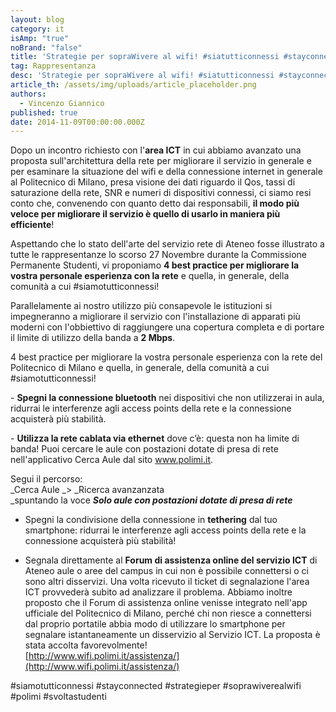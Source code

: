 ```yaml
---
layout: blog
category: it
isAmp: "true"
noBrand: "false"
title: 'Strategie per sopraWivere al wifi! #siatutticonnessi #stayconnected'
tag: Rappresentanza
desc: 'Strategie per sopraWivere al wifi! #siatutticonnessi #stayconnected'
article_th: /assets/img/uploads/article_placeholder.png
authors:
  - Vincenzo Giannico
published: true
date: 2014-11-09T00:00:00.000Z
---
```


Dopo un incontro richiesto con l'**area ICT** in cui abbiamo avanzato una proposta sull'architettura della rete per migliorare il servizio in generale e per esaminare la situazione del wifi e della connessione internet in generale al Politecnico di Milano, presa visione dei dati riguardo il Qos, tassi di saturazione della rete, SNR e numeri di dispositivi connessi, ci siamo resi conto che, convenendo con quanto detto dai responsabili, **il modo più veloce per migliorare il servizio è quello di usarlo in maniera più efficiente**! 

Aspettando che lo stato dell'arte del servizio rete di Ateneo fosse illustrato a tutte le rappresentanze lo scorso 27 Novembre durante la Commissione Permanente Studenti, vi proponiamo **4 best practice per migliorare la vostra personale esperienza con la rete** e quella, in generale, della comunità a cui #siamotutticonnessi! 

Parallelamente ai nostro utilizzo più consapevole le istituzioni si impegneranno a migliorare il servizio con l'installazione di apparati più moderni con l'obbiettivo di raggiungere una copertura completa e di portare il limite di utilizzo della banda a **2 Mbps**.

4 best practice per migliorare la vostra personale esperienza con la rete del Politecnico di Milano e quella, in generale, della comunità a cui #siamotutticonnessi!

- **Spegni la connessione bluetooth** nei dispositivi che non utilizzerai in aula, ridurrai le interferenze agli access points della rete e la connessione acquisterà più stabilità.

- **Utilizza la rete cablata via ethernet** dove c’è: questa non ha limite di banda! Puoi cercare le aule con postazioni dotate di presa di rete nell'applicativo Cerca Aule dal sito www.polimi.it.

Segui il percorso:  
_Cerca Aule _> _Ricerca avanzanzata  
_spuntando la voce _**Solo aule con postazioni dotate di presa di rete**_

- Spegni la condivisione della connessione in **tethering** dal tuo smartphone: ridurrai le interferenze agli access points della rete e la connessione acquisterà più stabilità!

- Segnala direttamente al **Forum di assistenza online del servizio ICT** di Ateneo aule o aree del campus in cui non è possibile connettersi o ci sono altri disservizi. Una volta ricevuto il ticket di segnalazione l'area ICT provvederà subito ad analizzare il problema. Abbiamo inoltre proposto che il Forum di assistenza online venisse integrato nell'app ufficiale del Politecnico di Milano﻿, perché chi non riesce a connettersi dal proprio portatile abbia modo di utilizzare lo smartphone per segnalare istantaneamente un disservizio al Servizio ICT. La proposta è stata accolta favorevolmente!  
[http://www.wifi.polimi.it/assistenza/](http://www.wifi.polimi.it/assistenza/)

#siamotutticonnessi #stayconnected #strategieper #soprawiverealwifi #polimi #svoltastudenti
